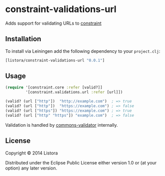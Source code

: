 # constraint-validations-url

Adds support for validating URLs to [constraint][]

## Installation

To install via Leiningen add the following dependency to your `project.clj`:

``` clj
[listora/constraint-validations-url "0.0.1"]
```

## Usage

``` clj
(require '[constraint.core :refer [valid?]]
         '[constraint.validations.url :refer [url]])

(valid? (url ["http"])  "http://example.com")  ; => true
(valid? (url ["http"])  "https://example.com") ; => false
(valid? (url ["https"]) "https://example.com") ; => true
(valid? (url ["http" "https"]) "example.com")  ; => false
```

Validation is handled by [commons-validator][] internally.

## License

Copyright © 2014 Listora

Distributed under the Eclipse Public License either version 1.0 or (at
your option) any later version.

[constraint]: https://github.com/listora/constraint
[commons-validator]: http://commons.apache.org/proper/commons-validator/apidocs/overview-summary.html
